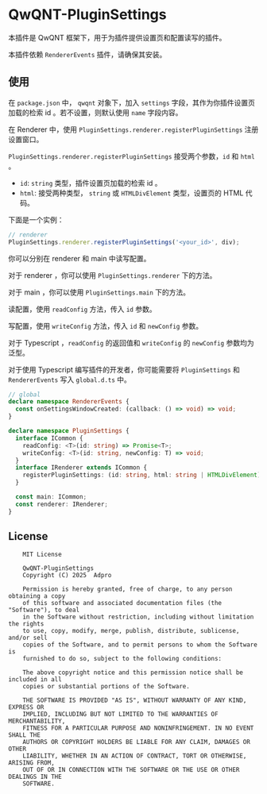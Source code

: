 # QwQNT-PluginSettings

本插件是 QwQNT 框架下，用于为插件提供设置页和配置读写的插件。

本插件依赖 `RendererEvents` 插件，请确保其安装。

## 使用

在 `package.json` 中， `qwqnt` 对象下，加入 `settings` 字段，其作为你插件设置页加载的检索 id 。若不设置，则默认使用 `name` 字段内容。

在 Renderer 中，使用 `PluginSettings.renderer.registerPluginSettings` 注册设置窗口。

`PluginSettings.renderer.registerPluginSettings` 接受两个参数，`id` 和 `html` 。

- `id`: `string` 类型，插件设置页加载的检索 id 。
- `html`: 接受两种类型， `string` 或 `HTMLDivElement` 类型，设置页的 HTML 代码。

下面是一个实例：

```typescript
// renderer
PluginSettings.renderer.registerPluginSettings('<your_id>', div);
```

你可以分别在 renderer 和 main 中读写配置。

对于 renderer ，你可以使用 `PluginSettings.renderer` 下的方法。

对于 main ，你可以使用 `PluginSettings.main` 下的方法。

读配置，使用 `readConfig` 方法，传入 `id` 参数。

写配置，使用 `writeConfig` 方法，传入 `id` 和 `newConfig` 参数。

对于 Typescript ，`readConfig` 的返回值和 `writeConfig` 的 `newConfig` 参数均为泛型。

对于使用 Typescript 编写插件的开发者，你可能需要将 `PluginSettings` 和 `RendererEvents` 写入 `global.d.ts` 中。

```typescript
// global
declare namespace RendererEvents {
  const onSettingsWindowCreated: (callback: () => void) => void;
}

declare namespace PluginSettings {
  interface ICommon {
    readConfig: <T>(id: string) => Promise<T>;
    writeConfig: <T>(id: string, newConfig: T) => void;
  }
  interface IRenderer extends ICommon {
    registerPluginSettings: (id: string, html: string | HTMLDivElement) => void;
  }

  const main: ICommon;
  const renderer: IRenderer;
}
```

## License
```
    MIT License

    QwQNT-PluginSettings
    Copyright (C) 2025  Adpro

    Permission is hereby granted, free of charge, to any person obtaining a copy
    of this software and associated documentation files (the "Software"), to deal
    in the Software without restriction, including without limitation the rights
    to use, copy, modify, merge, publish, distribute, sublicense, and/or sell
    copies of the Software, and to permit persons to whom the Software is
    furnished to do so, subject to the following conditions:

    The above copyright notice and this permission notice shall be included in all
    copies or substantial portions of the Software.

    THE SOFTWARE IS PROVIDED "AS IS", WITHOUT WARRANTY OF ANY KIND, EXPRESS OR
    IMPLIED, INCLUDING BUT NOT LIMITED TO THE WARRANTIES OF MERCHANTABILITY,
    FITNESS FOR A PARTICULAR PURPOSE AND NONINFRINGEMENT. IN NO EVENT SHALL THE
    AUTHORS OR COPYRIGHT HOLDERS BE LIABLE FOR ANY CLAIM, DAMAGES OR OTHER
    LIABILITY, WHETHER IN AN ACTION OF CONTRACT, TORT OR OTHERWISE, ARISING FROM,
    OUT OF OR IN CONNECTION WITH THE SOFTWARE OR THE USE OR OTHER DEALINGS IN THE
    SOFTWARE.
```